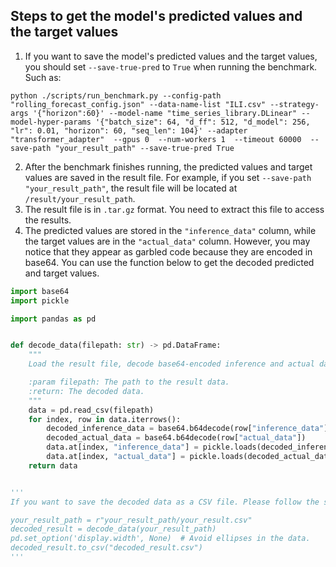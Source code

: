## Steps to get the model's predicted values and the target values

1. If you want to save the model's predicted values and the target values, you should set `--save-true-pred` to `True` when running the benchmark.
Such as:
```shell
python ./scripts/run_benchmark.py --config-path "rolling_forecast_config.json" --data-name-list "ILI.csv" --strategy-args '{"horizon":60}' --model-name "time_series_library.DLinear" --model-hyper-params '{"batch_size": 64, "d_ff": 512, "d_model": 256, "lr": 0.01, "horizon": 60, "seq_len": 104}' --adapter "transformer_adapter"  --gpus 0  --num-workers 1  --timeout 60000  --save-path "your_result_path" --save-true-pred True
```
2. After the benchmark finishes running, the predicted values and target values are saved in the result file. For example, if you set `--save-path "your_result_path"`, the result file will be located at `/result/your_result_path`.
3. The result file is in `.tar.gz` format. You need to extract this file to access the results. 
4. The predicted values are stored in the `"inference_data"` column, while the target values are in the `"actual_data"` column. However, you may notice that they appear as garbled code because they are encoded in base64. You can use the function below to get the decoded predicted and target values.

```python
import base64
import pickle

import pandas as pd


def decode_data(filepath: str) -> pd.DataFrame:
    """
    Load the result file, decode base64-encoded inference and actual data columns.

    :param filepath: The path to the result data.
    :return: The decoded data.
    """
    data = pd.read_csv(filepath)
    for index, row in data.iterrows():
        decoded_inference_data = base64.b64decode(row["inference_data"])
        decoded_actual_data = base64.b64decode(row["actual_data"])
        data.at[index, "inference_data"] = pickle.loads(decoded_inference_data)
        data.at[index, "actual_data"] = pickle.loads(decoded_actual_data)
    return data


'''
If you want to save the decoded data as a CSV file. Please follow the steps below.

your_result_path = r"your_result_path/your_result.csv"
decoded_result = decode_data(your_result_path)
pd.set_option('display.width', None)  # Avoid ellipses in the data.
decoded_result.to_csv("decoded_result.csv")
'''
```